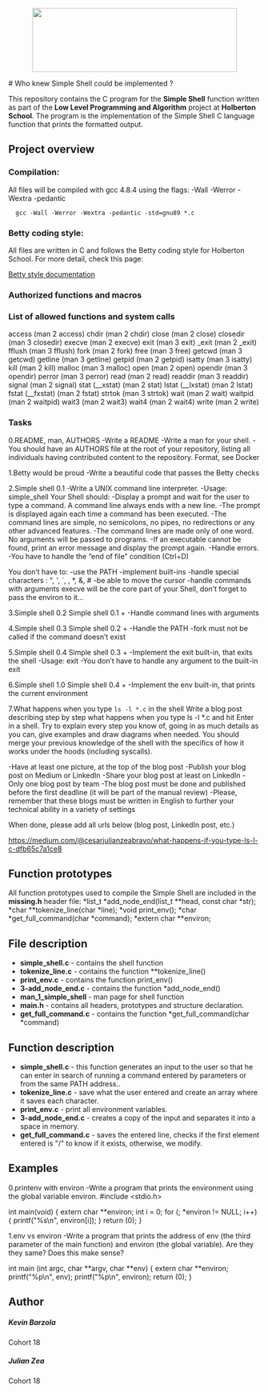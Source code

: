 <p align="center">
  <img width="409" height="128" src="https://assets.website-files.com/6105315644a26f77912a1ada/610540e8b4cd6969794fe673_Holberton_School_logo-04-04.svg">
</p>
# Who knew  Simple Shell could be implemented ?

This repository contains the C program for the **Simple Shell** function written as part of the **Low Level Programming and Algorithm** project at **Holberton School**. The program is the implementation of the Simple Shell C language function that prints the formatted output.

## Project overview

### Compilation:

All files will be compiled with gcc 4.8.4 using the flags:  -Wall -Werror -Wextra -pedantic

      gcc -Wall -Werror -Wextra -pedantic -std=gnu89 *.c

### Betty coding style:

All files are written in C and follows the Betty coding style for Holberton School. For more detail, check this page:

[Betty style documentation](https://github.com/holbertonschool/Betty/wiki)

### Authorized functions and macros
### List of allowed functions and system calls
access (man 2 access)
chdir (man 2 chdir)
close (man 2 close)
closedir (man 3 closedir)
execve (man 2 execve)
exit (man 3 exit)
_exit (man 2 _exit)
fflush (man 3 fflush)
fork (man 2 fork)
free (man 3 free)
getcwd (man 3 getcwd)
getline (man 3 getline)
getpid (man 2 getpid)
isatty (man 3 isatty)
kill (man 2 kill)
malloc (man 3 malloc)
open (man 2 open)
opendir (man 3 opendir)
perror (man 3 perror)
read (man 2 read)
readdir (man 3 readdir)
signal (man 2 signal)
stat (__xstat) (man 2 stat)
lstat (__lxstat) (man 2 lstat)
fstat (__fxstat) (man 2 fstat)
strtok (man 3 strtok)
wait (man 2 wait)
waitpid (man 2 waitpid)
wait3 (man 2 wait3)
wait4 (man 2 wait4)
write (man 2 write)

### Tasks

0.README, man, AUTHORS
 -Write a README
 -Write a man for your shell.
 -You should have an AUTHORS file at the root of your repository, listing all individuals having contributed content to the repository. Format, see Docker

1.Betty would be proud
 -Write a beautiful code that passes the Betty checks

2.Simple shell 0.1
 -Write a UNIX command line interpreter.
  -Usage: simple_shell
 Your Shell should:
  -Display a prompt and wait for the user to type a command. A command line always ends with a new line.
  -The prompt is displayed again each time a command has been executed.
  -The command lines are simple, no semicolons, no pipes, no redirections or any other advanced features.
  -The command lines are made only of one word. No arguments will be passed to programs.
  -If an executable cannot be found, print an error message and display the prompt again.
  -Handle errors.
  -You have to handle the “end of file” condition (Ctrl+D)

You don’t have to:
  -use the PATH
  -implement built-ins
  -handle special characters : ", ', `, \, *, &, #
  -be able to move the cursor
  -handle commands with arguments
execve will be the core part of your Shell, don’t forget to pass the environ to it…

3.Simple shell 0.2
Simple shell 0.1 +
  -Handle command lines with arguments

4.Simple shell 0.3
Simple shell 0.2 +
  -Handle the PATH
  -fork must not be called if the command doesn’t exist

5.Simple shell 0.4
Simple shell 0.3 +
  -Implement the exit built-in, that exits the shell
  -Usage: exit
  -You don’t have to handle any argument to the built-in exit

6.Simple shell 1.0
Simple shell 0.4 +
  -Implement the env built-in, that prints the current environment

7.What happens when you type `ls -l *.c` in the shell
Write a blog post describing step by step what happens when you type ls -l *.c and hit Enter in a shell. Try to explain every step you know of, going in as much details as you can, give examples and draw diagrams when needed. You should merge your previous knowledge of the shell with the specifics of how it works under the hoods (including syscalls).

  -Have at least one picture, at the top of the blog post
  -Publish your blog post on Medium or LinkedIn
  -Share your blog post at least on LinkedIn
  -Only one blog post by team
  -The blog post must be done and published before the first deadline (it will be part of the manual review)
  -Please, remember that these blogs must be written in English to further your technical ability in a variety of settings

When done, please add all urls below (blog post, LinkedIn post, etc.)

https://medium.com/@cesarjulianzeabravo/what-happens-if-you-type-ls-l-c-dfb65c7a1ce8
## Function prototypes
All function prototypes used to compile the Simple Shell are included in the **missing.h** header file:
*list_t *add_node_end(list_t **head, const char *str);
*char **tokenize_line(char *line);
*void print_env();
*char *get_full_command(char *command);
*extern char **environ;

## File description

* **simple_shell.c** - contains the shell function
* **tokenize_line.c** - contains the function **tokenize_line()
* **print_env.c** - contains the function print_env()
* **3-add_node_end.c** - contains the function *add_node_end()
* **man_1_simple_shell** - man page for shell function
* **main.h** - contains all headers, prototypes and structure declaration.
* **get_full_command.c** - contains the function *get_full_command(char *command)

## Function description

* **simple_shell.c** - this function generates an input to the user so that he can enter in search of running a command entered by parameters or from the same PATH address..
* **tokenize_line.c** - save what the user entered and create an array where it saves each character.
* **print_env.c** - print all environment variables.
* **3-add_node_end.c** - creates a copy of the input and separates it into a space in memory.
* **get_full_command.c** - saves the entered line, checks if the first element entered is "/" to know if it exists, otherwise, we modify.

## Examples
0.printenv with environ
  -Write a program that prints the environment using the global variable environ.
     #include <stdio.h>

int main(void)
{
        extern char **environ;
        int i = 0;
        for (; *environ != NULL; i++)
        {
                printf("%s\n", environ[i]);
        }
        return (0);
}

1.env vs environ
  -Write a program that prints the address of env (the third parameter of the main function) and environ (the global variable). Are they they same? Does this make sense?

int main (int argc, char **argv, char **env)
{
        extern char **environ;
        printf("%p\n", env);
        printf("%p\n", environ);
        return (0);
}

## Author
##### Kevin Barzola
Cohort 18
##### Julian Zea
Cohort 18
